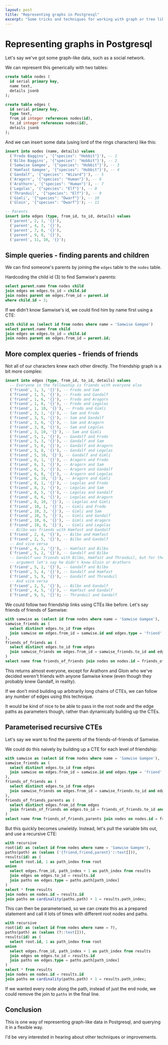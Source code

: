 ```yaml
---
layout: post
title: "Representing graphs in Postgresql"
excerpt: "Some tricks and techniques for working with graph or tree like data in Postgresql"
---
```


# Representing graphs in Postgresql

Let's say we've got some graph-like data, such as a social network.

We can represent this generically with two tables:

```sql
create table nodes (
  id serial primary key,
  name text,
  details jsonb
);

create table edges (
  id serial primary key,
  type text,
  from_id integer references nodes(id),
  to_id integer references nodes(id),
  details jsonb
);
```

And we can insert some data (using lord of the rings characters) like this:

```sql
insert into nodes (name, details) values
  ('Frodo Baggins', '{"species": "Hobbit"}'), -- 1
  ('Bilbo Baggins', '{"species": "Hobbit"}'), -- 2
  ('Samwise Gamgee', '{"species": "Hobbit"}'), -- 3
  ('Hamfast Gamgee', '{"species": "Hobbit"}'), -- 4
  ('Gandalf', '{"species": "Wizard"}'), -- 5
  ('Aragorn', '{"species": "Human"}'), -- 6
  ('Arathorn', '{"species": "Human"}'), -- 7
  ('Legolas', '{"species": "Elf"}'), -- 8
  ('Thranduil', '{"species": "Elf"}'), -- 9
  ('Gimli', '{"species": "Dwarf"}'), -- 10
  ('Gloin', '{"species": "Dwarf"}'); -- 11

-- Parents
insert into edges (type, from_id, to_id, details) values
  ('parent', 2, 1, '{}'),
  ('parent', 4, 3, '{}'),
  ('parent', 7, 6, '{}'),
  ('parent', 9, 8, '{}'),
  ('parent', 11, 10, '{}');
```

## Simple queries - finding parents and children

We can find someone's parents by joining the `edges` table to the `nodes` table.

Hardcoding the child id (3) to find Samwise's parents:

```sql
select parent.name from nodes child
join edges on edges.to_id = child.id
join nodes parent on edges.from_id = parent.id
where child.id = 3;
```

If we didn't know Samwise's id, we could find him by name first using a CTE:

```sql
with child as (select id from nodes where name = 'Samwise Gamgee')
select parent.name from child
join edges on edges.to_id = child.id
join nodes parent on edges.from_id = parent.id;
```

## More complex queries - friends of friends

Not all of our characters knew each other directly. The friendship graph is a bit more complex:

```sql
insert into edges (type, from_id, to_id, details) values
  -- Everyone in the fellowship is friends with everyone else
  ('friend', 1, 3, '{}'), -- Frodo and Sam
  ('friend', 1, 5, '{}'), -- Frodo and Gandalf
  ('friend', 1, 6, '{}'), -- Frodo and Aragorn
  ('friend', 1, 8, '{}'), -- Frodo and Legolas
  ('friend', 1, 10, '{}'), -- Frodo and Gimli
  ('friend', 3, 1, '{}'), -- Sam and Frodo
  ('friend', 3, 5, '{}'), -- Sam and Gandalf
  ('friend', 3, 6, '{}'), -- Sam and Aragorn
  ('friend', 3, 8, '{}'), -- Sam and Legolas
  ('friend', 3, 10, '{}'), -- Sam and Gimli
  ('friend', 5, 1, '{}'), -- Gandalf and Frodo
  ('friend', 5, 3, '{}'), -- Gandalf and Sam
  ('friend', 5, 6, '{}'), -- Gandalf and Aragorn
  ('friend', 5, 8, '{}'), -- Gandalf and Legolas
  ('friend', 5, 10, '{}'), -- Gandalf and Gimli
  ('friend', 6, 1, '{}'), -- Aragorn and Frodo
  ('friend', 6, 3, '{}'), -- Aragorn and Sam
  ('friend', 6, 5, '{}'), -- Aragorn and Gandalf
  ('friend', 6, 8, '{}'), -- Aragorn and Legolas
  ('friend', 6, 10, '{}'), -- Aragorn and Gimli
  ('friend', 8, 1, '{}'), -- Legolas and Frodo
  ('friend', 8, 3, '{}'), -- Legolas and Sam
  ('friend', 8, 5, '{}'), -- Legolas and Gandalf
  ('friend', 8, 6, '{}'), -- Legolas and Aragorn
  ('friend', 8, 10, '{}'), -- Legolas and Gimli
  ('friend', 10, 1, '{}'), -- Gimli and Frodo
  ('friend', 10, 3, '{}'), -- Gimli and Sam
  ('friend', 10, 5, '{}'), -- Gimli and Gandalf
  ('friend', 10, 6, '{}'), -- Gimli and Aragorn
  ('friend', 10, 8, '{}'), -- Gimli and Legolas
  -- Bilbo was friends with Hamfast and Gandalf
  ('friend', 2, 4, '{}'), -- Bilbo and Hamfast
  ('friend', 2, 5, '{}'), -- Bilbo and Gandalf
  -- And vice versa
  ('friend', 4, 2, '{}'), -- Hamfast and Bilbo
  ('friend', 5, 2, '{}'), -- Gandalf and Bilbo
  -- Gandalf was friends with Bilbo, Hamfast and Thranduil, but for the sake of
  -- argument let's say he didn't know Gloin or Arathorn
  ('friend', 5, 2, '{}'), -- Gandalf and Bilbo
  ('friend', 5, 4, '{}'), -- Gandalf and Hamfast
  ('friend', 5, 9, '{}'), -- Gandalf and Thranduil
  -- And vice versa
  ('friend', 2, 5, '{}'), -- Bilbo and Gandalf
  ('friend', 4, 5, '{}'), -- Hamfast and Gandalf
  ('friend', 9, 5, '{}'); -- Thranduil and Gandalf
```

We could follow two friendship links using CTEs like before. Let's say friends of friends of Samwise:

```sql
with samwise as (select id from nodes where name = 'Samwise Gamgee'),
samwise_friends as (
  select distinct edges.to_id from edges
  join samwise on edges.from_id = samwise.id and edges.type = 'friend'
),
friends_of_friends as (
  select distinct edges.to_id from edges
  join samwise_friends on edges.from_id = samwise_friends.to_id and edges.type = 'friend'
)
select name from friends_of_friends join nodes on nodes.id = friends_of_friends.to_id;
```

This returns almost everyone, except for Arathorn and Gloin who we've decided weren't friends with anyone Samwise knew
(even though they probably knew Gandalf, in reality).

If we don't mind building up arbitrarily long chains of CTEs, we can follow any number of edges using this technique.

It would be kind of nice to be able to pass in the root node and the edge paths as parameters though, rather than
dynamically building up the CTEs.

## Parameterised recursive CTEs

Let's say we want to find the parents of the friends-of-friends of Samwise.

We could do this naively by building up a CTE for each level of friendship:

```sql
with samwise as (select id from nodes where name = 'Samwise Gamgee'),
samwise_friends as (
  select distinct edges.to_id from edges
  join samwise on edges.from_id = samwise.id and edges.type = 'friend'
),
friends_of_friends as (
  select distinct edges.to_id from edges
  join samwise_friends on edges.from_id = samwise_friends.to_id and edges.type = 'friend'
),
friends_of_friends_parents as (
  select distinct edges.from_id from edges
  join friends_of_friends on edges.to_id = friends_of_friends.to_id and edges.type = 'parent'
)
select name from friends_of_friends_parents join nodes on nodes.id = friends_of_friends_parents.from_id;
```

But this quickly becomes unwieldy. Instead, let's pull the variable bits out, and use a recursive CTE:

```sql
with recursive 
root(id) as (select id from nodes where name = 'Samwise Gamgee'),
paths(path) as (values ('{friend,friend,parent}'::text[])),
results(id) as (
  select root.id, 1 as path_index from root
union
  select edges.from_id, path_index + 1 as path_index from results
  join edges on edges.to_id = results.id
  join paths on edges.type = paths.path[path_index]
)
select * from results
join nodes on nodes.id = results.id
join paths on cardinality(paths.path) + 1 = results.path_index;
```

This can then be parameterised, so we can create this as a prepared statement and call it lots of times with
different root nodes and paths.

```sql
with recursive 
root(id) as (select id from nodes where name = ?),
paths(path) as (values (?::text[])),
results(id) as (
  select root.id, 1 as path_index from root
union
  select edges.from_id, path_index + 1 as path_index from results
  join edges on edges.to_id = results.id
  join paths on edges.type = paths.path[path_index]
)
select * from results
join nodes on nodes.id = results.id
join paths on cardinality(paths.path) + 1 = results.path_index;
```

If we wanted every node along the path, instead of just the end node, we could remove the join to `paths` in the final
line.

## Conclusion

This is one way of representing graph-like data in Postgresql, and querying it in a flexible way.

I'd be very interested in hearing about other techniques or improvements.
